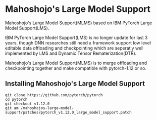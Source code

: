 # Mahoshojo's Large Model Support

Mahoshojo's Large Model Support(MLMS) based on IBM PyTorch Large Model Support(LMS).

IBM PyTorch Large Model Support(LMS) is no longer update for last 3 years, though DNN researches still need a framework support low level editable data offloading and checkpointing which are seperatly well implemented by LMS and Dynamic Tensor Rematerization(DTR).

Mahoshojo's Large Model Support(MLMS) is to merge offloading and checkpointing together and make compatible with pytorch-1.12 or so.

## Installing Mahoshojo's Large Model Support

```
git clone https://github.com/pytorch/pytorch
cd pytorch
git checkout v1.12.0
git am /mahoshojos-large-model-support/patches/pytorch_v1.12.0_large_model_support.patch
```